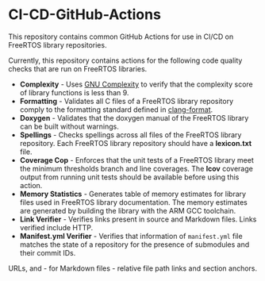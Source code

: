 # CI-CD-GitHub-Actions

This repository contains common GitHub Actions for use in CI/CD on FreeRTOS library repositories.

Currently, this repository contains actions for the following code quality checks that are run on
FreeRTOS libraries.

* **Complexity** - Uses [GNU Complexity](https://www.gnu.org/software/complexity/manual/complexity.html)
  to verify that the complexity score of library functions is less than 9.
* **Formatting** - Validates all C files of a FreeRTOS library repository comply to the formatting
  standard defined in [clang-format](formatting/.clang-format).
* **Doxygen** - Validates that the doxygen manual of the FreeRTOS library can be built without
  warnings.
* **Spellings** - Checks spellings across all files of the FreeRTOS library repository. Each
  FreeRTOS library repository should have a **lexicon.txt** file.
* **Coverage Cop** - Enforces that the unit tests of a FreeRTOS library meet the minimum thresholds
  branch and line coverages. The **lcov** coverage output from running unit tests should be
  available before using this action.
* **Memory Statistics** - Generates table of memory estimates for library files used in FreeRTOS
  library documentation. The memory estimates are generated by building the library with the ARM GCC
  toolchain.
* **Link Verifier** - Verifies links present in source and Markdown files. Links verified include HTTP.
* **Manifest.yml Verifier** - Verifies that information of `manifest.yml` file matches the state of a repository for the presence of submodules and their commit IDs.

URLs, and - for Markdown files - relative file path links and section anchors.